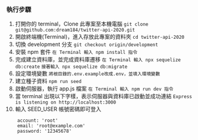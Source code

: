 ### 執行步驟
1. 打開你的 terminal，Clone 此專案至本機電腦
`git clone git@github.com:dream184/twitter-api-2020.git`
2. 開啟終端機(Terminal)，進入存放此專案的資料夾
`cd twitter-api-2020`
3. 切換 development 分支
`git checkout origin/development`
4. 安裝 npm 套件
`在 Terminal 輸入 npm install 指令`
5. 完成建立資料庫，並完成資料庫遷移
`在 Terminal 輸入 npx sequelize db:create`
`接著輸入 npx sequelize db:migrate`
6. 設定環境變數
`將根目錄的.env.example改成.env，並填入環境變數`
7. 建立種子資料
`npm run seed`
8. 啟動伺服器，執行 app.js 檔案
`在 Terminal 輸入 npm run dev 指令`
9. 當 terminal 出現以下字樣，表示伺服器與資料庫已啟動並成功連結
`Express is listening on http://localhost:3000`
10. 輸入 SEED_USER 帳號密碼即可登入
```
    account: 'root'
    email: 'root@example.com'
    password: '12345678'

```